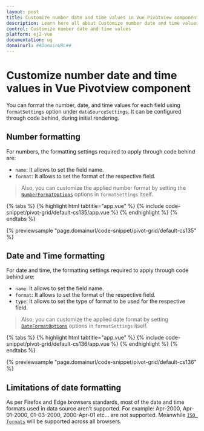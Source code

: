 ```yaml
---
layout: post
title: Customize number date and time values in Vue Pivotview component | Syncfusion
description: Learn here all about Customize number date and time values in Syncfusion Vue Pivotview component of Syncfusion Essential JS 2 and more.
control: Customize number date and time values 
platform: ej2-vue
documentation: ug
domainurl: ##DomainURL##
---
```


# Customize number date and time values in Vue Pivotview component

You can format the number, date, and time values for each field using `formatSettings` option under `dataSourceSettings`. It can be configured through code behind, during initial rendering.

## Number formatting

For numbers, the formatting settings required to apply through code behind are:

* `name`: It allows to set the field name.
* `format`: It allows to set the format of the respective field.

> Also, you can customize the applied number format by setting the [`NumberFormatOptions`](https://ej2.syncfusion.com/vue/documentation/common/internationalization#manipulating-numbers) options in `formatSettings` itself.

{% tabs %}
{% highlight html tabtitle="app.vue" %}
{% include code-snippet/pivot-grid/default-cs135/app.vue %}
{% endhighlight %}
{% endtabs %}
        
{% previewsample "page.domainurl/code-snippet/pivot-grid/default-cs135" %}

## Date and Time formatting

For date and time, the formatting settings required to apply through code behind are:

* `name`: It allows to set the field name.
* `format`: It allows to set the format of the respective field.
* `type`: It allows to set the type of format to be used for the respective field.

>  Also, you can customize the applied date format by setting [`DateFormatOptions`](https://ej2.syncfusion.com/vue/documentation/common/internationalization#manipulating-datetime) options in `formatSettings` itself.

{% tabs %}
{% highlight html tabtitle="app.vue" %}
{% include code-snippet/pivot-grid/default-cs136/app.vue %}
{% endhighlight %}
{% endtabs %}
        
{% previewsample "page.domainurl/code-snippet/pivot-grid/default-cs136" %}

## Limitations of date formatting

As per Firefox and Edge browsers standards, most of the date and time formats used in data source aren’t supported. For example: Apr-2000, Apr-01-2000, 01-03-2000, 2000-Apr-01 etc... are not supported. Meanwhile [`ISO formats`](http://www.ecma-international.org/ecma-262/5.1/#sec-15.9.1.15) will be supported across all browsers.